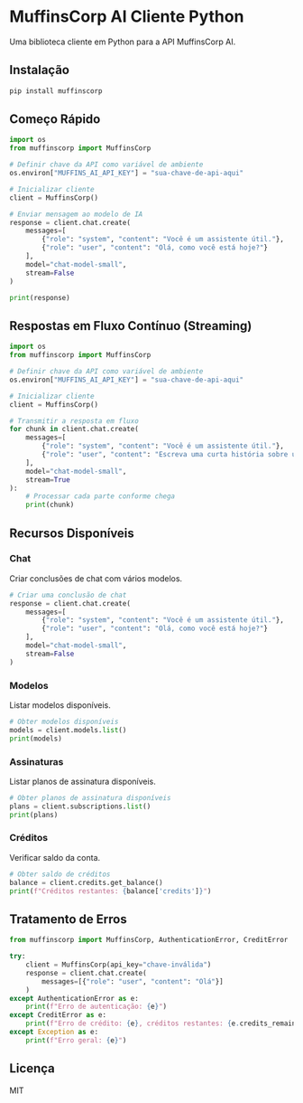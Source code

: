 # MuffinsCorp AI Cliente Python

Uma biblioteca cliente em Python para a API MuffinsCorp AI.

## Instalação

```bash
pip install muffinscorp
```

## Começo Rápido

```python
import os
from muffinscorp import MuffinsCorp

# Definir chave da API como variável de ambiente
os.environ["MUFFINS_AI_API_KEY"] = "sua-chave-de-api-aqui"

# Inicializar cliente
client = MuffinsCorp()

# Enviar mensagem ao modelo de IA
response = client.chat.create(
    messages=[
        {"role": "system", "content": "Você é um assistente útil."},
        {"role": "user", "content": "Olá, como você está hoje?"}
    ],
    model="chat-model-small",
    stream=False
)

print(response)
```

## Respostas em Fluxo Contínuo (Streaming)

```python
import os
from muffinscorp import MuffinsCorp

# Definir chave da API como variável de ambiente
os.environ["MUFFINS_AI_API_KEY"] = "sua-chave-de-api-aqui"

# Inicializar cliente
client = MuffinsCorp()

# Transmitir a resposta em fluxo
for chunk in client.chat.create(
    messages=[
        {"role": "system", "content": "Você é um assistente útil."},
        {"role": "user", "content": "Escreva uma curta história sobre um robô padeiro."}
    ],
    model="chat-model-small",
    stream=True
):
    # Processar cada parte conforme chega
    print(chunk)
```

## Recursos Disponíveis

### Chat

Criar conclusões de chat com vários modelos.

```python
# Criar uma conclusão de chat
response = client.chat.create(
    messages=[
        {"role": "system", "content": "Você é um assistente útil."},
        {"role": "user", "content": "Olá, como você está hoje?"}
    ],
    model="chat-model-small",
    stream=False
)
```

### Modelos

Listar modelos disponíveis.

```python
# Obter modelos disponíveis
models = client.models.list()
print(models)
```

### Assinaturas

Listar planos de assinatura disponíveis.

```python
# Obter planos de assinatura disponíveis
plans = client.subscriptions.list()
print(plans)
```

### Créditos

Verificar saldo da conta.

```python
# Obter saldo de créditos
balance = client.credits.get_balance()
print(f"Créditos restantes: {balance['credits']}")
```

## Tratamento de Erros

```python
from muffinscorp import MuffinsCorp, AuthenticationError, CreditError

try:
    client = MuffinsCorp(api_key="chave-inválida")
    response = client.chat.create(
        messages=[{"role": "user", "content": "Olá"}]
    )
except AuthenticationError as e:
    print(f"Erro de autenticação: {e}")
except CreditError as e:
    print(f"Erro de crédito: {e}, créditos restantes: {e.credits_remaining}")
except Exception as e:
    print(f"Erro geral: {e}")
```

## Licença

MIT
